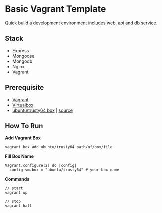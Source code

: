 # Basic Vagrant Template

Quick build a development environment includes web, api and db service.

## Stack

* Express
* Mongoose
* Mongodb
* Nginx
* Vagrant

## Prerequisite

* [Vagrant](https://www.vagrantup.com/)
* [Virtualbox](https://www.virtualbox.org/)
* [ubuntu/trusty64 box](https://oss-binaries.phusionpassenger.com/vagrant/boxes/latest/ubuntu-14.04-amd64-vbox.box) | [source](http://www.vagrantbox.es/)

## How To Run

**Add Vagrant Box**

```
vagrant box add ubuntu/trusty64 path/of/box/file
```

**Fill Box Name**

```
Vagrant.configure(2) do |config|
  config.vm.box = "ubuntu/trusty64" # your box name
```

**Commands**

```
// start
vagrant up

// stop
vagrant halt
```

